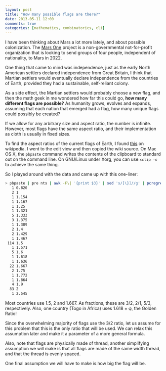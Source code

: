 ```yaml
---
layout: post
title: "How many possible flags are there?"
date: 2013-05-11 12:00
comments: true
categories: [mathematics, combinatorics, cli]
---
```


I have been thinking about Mars a lot more lately, and about possible colonization. The [Mars One](http://mars-one.com/) project is a non-governmental not-for-profit organization that is looking to send groups of four people, independent of nationality, to Mars in 2022. 

One thing that came to mind was independence, just as the early North American settlers declared independence from Great Britain, I think that Martian settlers would eventually declare independence from the countries of Earth, provided they had a sustainable, self-reliant colony. 

As a side effect, the Martian settlers would probably choose a new flag, and then the math geek in me wondered how far this could go, **how many different flags are possible?** As humanity grows, evolves and expands, assuming that each nation that emerged had a flag, how many unique flags could possibly be created?

If we allow for any arbitrary size and aspect ratio, the number is infinite. However, most flags have the same aspect ratio, and their implementation as cloth is usually in fixed sizes. 

To find the aspect ratios of the current flags of Earth, I found [this](https://en.wikipedia.org/wiki/User:SiBr4/List_of_national_flags_by_aspect_ratio) on wikipedia. I went to the edit view and then copied the wiki source. On Mac OS X, the `pbpaste` command writes the contents of the clipboard to standard out on the command line. On GNU/Linux under Xorg, you can use `xclip -o` to achieve the same thing.

So I played around with the data and came up with this one-liner:

``` bash
> pbpaste | pre nts | awk -F\| '{print $3}' | sed 's/[\}]//g' | pcregrep '^\d' | sort -n | uniq -c
   1 0.820
   2 1
   1 1.154
   1 1.167
   1 1.25
   1 1.321
   5 1.333
   3 1.375
   1 1.389
   2 1.4
   2 1.429
   1 1.467
 114 1.5
   1 1.571
   5 1.6
   1 1.618
   1 1.636
  22 1.667
   2 1.75
   1 1.772
   1 1.864
   4 1.9
  83 2
   1 2.545
```

Most countries use 1.5, 2 and 1.667. As fractions, these are 3/2, 2/1, 5/3, respectively. Also, one country (Togo in Africa) uses 1.618 = &phi;, the Golden Ratio!

Since the overwhelming majority of flags use the 3/2 ratio, let us assume for this problem that this is the only ratio that will be used. We can relax this assumption later and make it a parameter of a more general formula.

Also, note that flags are physically made of thread, another simplifying assumption we will make is that all flags are made of the same width thread, and that the thread is evenly spaced.

One final assumption we will have to make is how big the flag will be.


